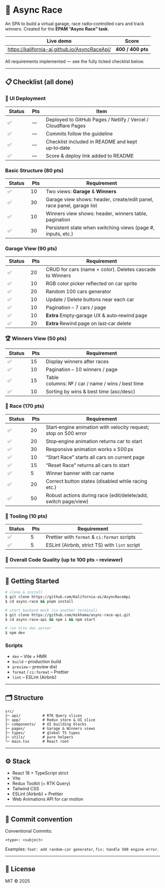 # 🚗 Async Race

An SPA to build a virtual garage, race radio‑controlled cars and track winners.  Created for the **EPAM “Async Race” task**.

| Live demo                                                  | Score             |
| ---------------------------------------------------------- | ----------------- |
| https://kalifornia-ai.github.io/AsyncRaceApi/ | **400 / 400 pts** |

All requirements implemented — see the fully ticked checklist below.

---

## 📋 Checklist (all done)

### 🚀 UI Deployment

|  Status  |  Pts  |  Item                                                          |
| -------- | ----- | -------------------------------------------------------------- |
| ✅        |  —    | Deployed to GitHub Pages / Netlify / Vercel / Cloudflare Pages |
| ✅        |  —    | Commits follow the guideline                                   |
| ✅        |  —    | Checklist included in README and kept up‑to‑date               |
| ✅        |  —    | Score & deploy link added to README                            |

### Basic Structure (80 pts)

|  Status  |  Pts  |  Requirement                                                          |
| -------- | ----- | --------------------------------------------------------------------- |
| ✅        | 10    | Two views: **Garage** & **Winners**                                   |
| ✅        | 30    | Garage view shows: header, create/edit panel, race panel, garage list |
| ✅        | 10    | Winners view shows: header, winners table, pagination                 |
| ✅        | 30    | Persistent state when switching views (page #, inputs, etc.)          |

### Garage View (90 pts)

|  Status  |  Pts  |  Requirement                                             |
| -------- | ----- | -------------------------------------------------------- |
| ✅        | 20    | CRUD for cars (name + color). Deletes cascade to Winners |
| ✅        | 10    | RGB color picker reflected on car sprite                 |
| ✅        | 20    | Random 100 cars generator                                |
| ✅        | 10    | Update / Delete buttons near each car                    |
| ✅        | 10    | Pagination – 7 cars / page                               |
| ✅        | 10    | **Extra** Empty‑garage UX & auto‑rewind page             |
| ✅        | 20    | **Extra** Rewind page on last‑car delete                 |

### 🏆 Winners View (50 pts)

|  Status  |  Pts  |  Requirement                                     |
| -------- | ----- | ------------------------------------------------ |
| ✅        | 15    | Display winners after races                      |
| ✅        | 10    | Pagination – 10 winners / page                   |
| ✅        | 15    | Table columns: № / car / name / wins / best time |
| ✅        | 10    | Sorting by wins & best time (asc/desc)           |

### 🚗 Race (170 pts)

|  Status  |  Pts  |  Requirement                                                    |
| -------- | ----- | --------------------------------------------------------------- |
| ✅        | 20    | Start‑engine animation with velocity request; stop on 500 error |
| ✅        | 20    | Stop‑engine animation returns car to start                      |
| ✅        | 30    | Responsive animation works ≥ 500 px                             |
| ✅        | 10    | “Start Race” starts all cars on current page                    |
| ✅        | 15    | “Reset Race” returns all cars to start                          |
| ✅        | 5     | Winner banner with car name                                     |
| ✅        | 20    | Correct button states (disabled while racing etc.)              |
| ✅        | 50    | Robust actions during race (edit/delete/add, switch page/view)  |

### 🎨 Tooling (10 pts)

|  Status  |  Pts  |  Requirement                                  |
| -------- | ----- | --------------------------------------------- |
| ✅        | 5     | Prettier with `format` & `ci:format` scripts  |
| ✅        | 5     | ESLint (Airbnb, strict TS) with `lint` script |

### 🌟 Overall Code Quality (up to 100 pts – reviewer)


---

## 🔧 Getting Started

```bash
# clone & install
$ git clone https://github.com/Kalifornia-ai/AsyncRaceApi
$ cd async‑race && pnpm install

# start backend mock (in another terminal)
$ git clone https://github.com/mikhama/async‑race‑api.git
$ cd async‑race‑api && npm i && npm start

# run Vite dev server
$ npm dev
```

### Scripts

* `dev` – Vite + HMR
* `build` – production build
* `preview` – preview dist
* `format` / `ci:format` – Prettier
* `lint` – ESLint (Airbnb)

---

## 🗂 Structure

```
src/
├─ api/          # RTK Query slices
├─ app/          # Redux store & UI slice
├─ components/   # UI building blocks
├─ pages/        # Garage & Winners views
├─ types/        # global TS types
├─ utils/        # pure helpers
└─ main.tsx      # React root
```

---

## ⚙️ Stack

* React 18 + TypeScript strict
* Vite
* Redux Toolkit (+ RTK Query)
* Tailwind CSS
* ESLint (Airbnb) + Prettier
* Web Animations API for car motion

---

## 📝 Commit convention

Conventional Commits:

```
<type>: <subject>
```

Examples: `feat: add random‑car generator`, `fix: handle 500 engine error`.

---

## 📄 License

MIT © 2025 
